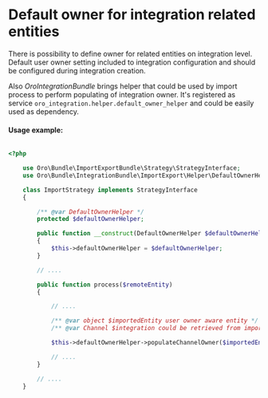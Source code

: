 # Default owner for integration related entities

There is possibility to define owner for related entities on integration level.
Default user owner setting included to integration configuration and should be configured during integration creation.

Also _OroIntegrationBundle_ brings helper that could be used by import process to perform populating of integration owner.
It's registered as service `oro_integration.helper.default_owner_helper` and could be easily used as dependency.

#### Usage example:

```php

<?php

    use Oro\Bundle\ImportExportBundle\Strategy\StrategyInterface;
    use Oro\Bundle\IntegrationBundle\ImportExport\Helper\DefaultOwnerHelper;

    class ImportStrategy implements StrategyInterface
    {

        /** @var DefaultOwnerHelper */
        protected $defaultOwnerHelper;

        public function __construct(DefaultOwnerHelper $defaultOwnerHelper)
        {
            $this->defaultOwnerHelper = $defaultOwnerHelper;
        }

        // ....

        public function process($remoteEntity)
        {

            // ....

            /** @var object $importedEntity user owner aware entity */
            /** @var Channel $integration could be retrieved from import context */

            $this->defaultOwnerHelper->populateChannelOwner($importedEntity, $integration);

            // ....
        }

        // ....
    }

```
